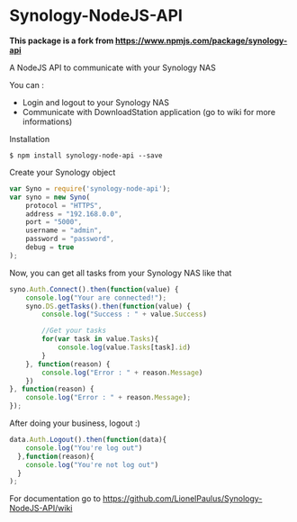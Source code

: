 # Synology-NodeJS-API

**This package is a fork from https://www.npmjs.com/package/synology-api**

A NodeJS API to communicate with your Synology NAS

You can :
- Login and logout to your Synology NAS
- Communicate with DownloadStation application (go to wiki for more informations)

Installation
```shell
$ npm install synology-node-api --save
```

Create your Synology object
```javascript
var Syno = require('synology-node-api');
var syno = new Syno(
    protocol = "HTTPS",
    address = "192.168.0.0",
    port = "5000",
    username = "admin",
    password = "password",
    debug = true
);
```

Now, you can get all tasks from your Synology NAS like that
```javascript
syno.Auth.Connect().then(function(value) {
    console.log("Your are connected!");
    syno.DS.getTasks().then(function(value) {
        console.log("Success : " + value.Success)

        //Get your tasks
        for(var task in value.Tasks){
            console.log(value.Tasks[task].id)
        }
    }, function(reason) {
        console.log("Error : " + reason.Message)
    })
}, function(reason) {
    console.log("Error : " + reason.Message);
});
```

After doing your business, logout :)
```javascript
data.Auth.Logout().then(function(data){
    console.log("You're log out")
  },function(reason){
    console.log("You're not log out")  
  }
);
```

For documentation go to https://github.com/LionelPaulus/Synology-NodeJS-API/wiki
